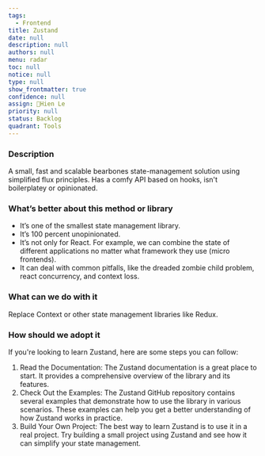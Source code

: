 ```yaml
---
tags: 
  - Frontend
title: Zustand
date: null
description: null
authors: null
menu: radar
toc: null
notice: null
type: null
show_frontmatter: true
confidence: null
assign: Hien Le
priority: null
status: Backlog
quadrant: Tools
---
```


<!-- table_of_contents 4054f6e6-e352-4d58-8531-297392bd3588 -->

### Description

A small, fast and scalable bearbones state-management solution using simplified flux principles. Has a comfy API based on hooks, isn't boilerplatey or opinionated.

### What’s better about this method or library

* It’s one of the smallest state management library.
* It’s 100 percent unopinionated.
* It’s not only for React. For example, we can combine the state of different applications no matter what framework they use (micro frontends).
* It can deal with common pitfalls, like the dreaded zombie child problem, react concurrency, and context loss.

### What can we do with it

Replace Context or other state management libraries like Redux.

### How should we adopt it

If you're looking to learn Zustand, here are some steps you can follow:

1. Read the Documentation: The Zustand documentation is a great place to start. It provides a comprehensive overview of the library and its features.
1. Check Out the Examples: The Zustand GitHub repository contains several examples that demonstrate how to use the library in various scenarios. These examples can help you get a better understanding of how Zustand works in practice.
1. Build Your Own Project: The best way to learn Zustand is to use it in a real project. Try building a small project using Zustand and see how it can simplify your state management.

<!-- child_database f4647471-c24f-4210-abe4-27cc41194ad7 -->
